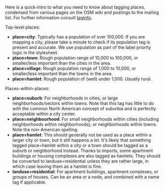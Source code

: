 Here is a quick-intro to what you need to know about tagging places, condensed from various pages on the OSM wiki and postings to the mailing list. For further information consult [taginfo](http://taginfo.openstreetmap.org/).

Top-level places:

- __place=city__: Typically has a population of over 100,000. If you are mapping a city, please take a minute to check if its population tag is present and accurate. We use population as part of the label priority logic in the stylesheet.
- __place=town__: Rough population range of 10,000 to 100,000, or smaller/less important than the cities in the area.
- __place=village__: Rough population range of 1,000 to 10,000, or smaller/less important than the towns in the area.
- __place=hamlet__: Rough population of (well) under 1,000. Usually rural.

Places-within-places:

- __place=suburb__: For neighborhoods in cities, or large neighborhoods/sectors within towns. Note that this tag has little to do with the common North American concept of suburbia and is perfectly acceptable within a city center.
- __place=neighbourhood__: For small neighborhoods within cities (including neighborhoods within neighborhoods), or neighborhoods within towns. Note the non-American spelling.
- __place=hamlet__: This should generally not be used as a place within a larger city or town, but it still happens a lot. It's likely that something tagged place=hamlet within a city or a town should be tagged as a suburb or neighborhood instead. Thanks to imports, some apartment buildings or housing complexes are also tagged as hamlets. They should be converted to landuse=residential unless they are rather large, in which case leaving them as a hamlet is fine.
- __landuse=residential__: For apartment buildings, apartment complexes, or groups of houses. Can be an area or a node, and combined with a name tag if applicable.
